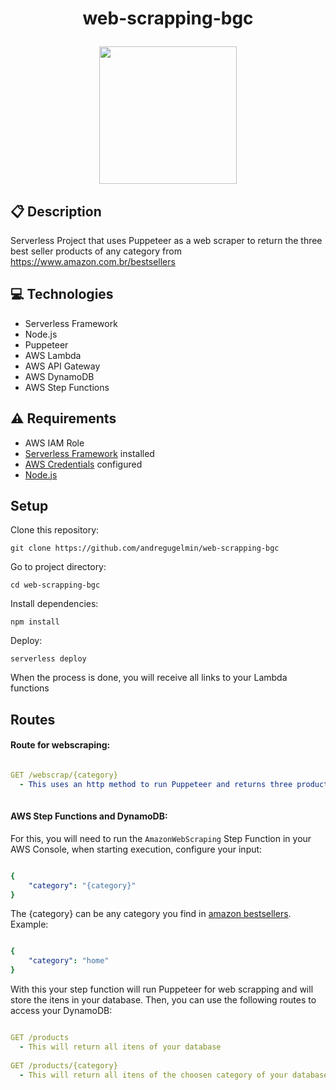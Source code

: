 # <p align = "center"> web-scrapping-bgc </p>
<p align="center">
   <img src="https://blog.bgcbrasil.com.br/wp-content/uploads/2022/11/Logo-BGC-vetor-black.png" width="220"/>
</p>

##  :clipboard: Description

Serverless Project that uses Puppeteer as a web scraper to return the three best seller products of any category from https://www.amazon.com.br/bestsellers



## :computer: Technologies

- Serverless Framework
- Node.js
- Puppeteer
- AWS Lambda
- AWS API Gateway
- AWS DynamoDB
- AWS Step Functions


## :warning: Requirements
 - AWS IAM Role
 - [Serverless Framework](https://www.serverless.com/framework/docs/getting-started) installed
 - [AWS Credentials](https://www.serverless.com/framework/docs/providers/aws/guide/credentials/#:~:text=Login%20to%20your%20AWS%20account,access%20by%20clicking%20the%20checkbox.) configured
 - [Node.js](https://nodejs.org/en/download/)

## Setup

Clone this repository:

```
git clone https://github.com/andregugelmin/web-scrapping-bgc
```

Go to project directory:
```
cd web-scrapping-bgc
```
Install dependencies:

```
npm install
```

Deploy:

```
serverless deploy
```

When the process is done, you will receive all links to your Lambda functions 

## Routes

#### Route for webscraping:

```yml

GET /webscrap/{category}
  - This uses an http method to run Puppeteer and returns three products of the choosen category (ex: kitchen, home, beauty...)
  
```

#### AWS Step Functions and DynamoDB:

For this, you will need to run the `AmazonWebScraping` Step Function in your AWS Console, when starting execution, configure your input:

```yml

{
    "category": "{category}"
}

```
The {category} can be any category you find in [amazon bestsellers](https://www.amazon.com.br/bestsellers). Example:

```yml

{
    "category": "home"
}

```
With this your step function will run Puppeteer for web scrapping and will store the itens in your database.
Then, you can use the following routes to access your DynamoDB:

```yml

GET /products
  - This will return all itens of your database
  
GET /products/{category}
  - This will return all itens of the choosen category of your database
  
```

